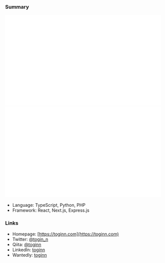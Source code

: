 ### Summary

![](https://github.com/toginn/github-stats/blob/master/generated/overview.svg)
![](https://github.com/toginn/github-stats/blob/master/generated/languages.svg)

* Language: TypeScript, Python, PHP
* Framework: React, Next.js, Express.js

### Links

* Homepage: [https://toginn.com](https://toginn.com)
* Twitter: [@togin_n](https://twitter.com/togin_n)
* Qiita: [@toginn](https://qiita.com/toginn)
* LinkedIn: [toginn](https://linkedin.com/in/toginn)
* Wantedly: [toginn](https://wantedly.com/id/toginn)
